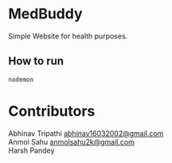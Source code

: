 # MedBuddy
Simple Website for health purposes. 

## How to run
```
nodemon
```

# Contributors
Abhinav Tripathi  abhinav16032002@gmail.com  
Anmol Sahu  anmolsahu2k@gmail.com  
Harsh Pandey  
